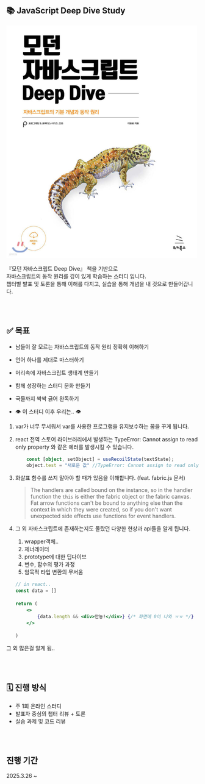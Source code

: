 
## 📚 JavaScript Deep Dive Study
<img style="width:500px; height:auto;" src="jsdeepdive.jpeg" width={300} height={300}/>

『모던 자바스크립트 Deep Dive』 책을 기반으로 <br/>
자바스크립트의 동작 원리를 깊이 있게 학습하는 스터디 입니다.<br/>
챕터별 발표 및 토론을 통해 이해를 다지고, 실습을 통해 개념을 내 것으로 만들어갑니다.

<br/>
<br/>

## ✅ 목표
- 남들이 잘 모르는 자바스크립트의 동작 원리 정확히 이해하기
- 언어 하나를 제대로 마스터하기
- 머리속에 자바스크립트 생태계 만들기
- 함께 성장하는 스터디 문화 만들기
- 국물까지 싹싹 긁어 완독하기

- 👁️ 이 스터디 이후 우리는.. 👁️

1. var가 너무 무서워서 var를 사용한 프로그램을 유지보수하는 꿈을 꾸게 됩니다.
2. react 전역 스토어 라이브러리에서 발생하는 TypeError: Cannot assign to read only property 와 같은 에러를 발생시킬 수 있습니다.
	```ts
		const [object, setObject] = useRecoilState(textState); 
		object.test = "새로운 값" //TypeError: Cannot assign to read only property
	```
3. 화살표 함수를 쓰지 말아야 할 때가 있음을 이해합니다. (feat. fabric.js 문서)
	 > The handlers are called bound on the instance, so in the handler function the `this` is either the fabric object or the fabric canvas.
   > Fat arrow functions can't be bound to anything else than the context in which they were created,
   > so if you don't want unexpected side effects use functions for event handlers.

4. 그 외 자바스크립트에 존재하는지도 몰랐던 다양한 현상과 api들을 알게 됩니다. 
	1. wrapper객체..
	2. 제너레이터
	3. prototype에 대한 딥다이브
	4. 변수, 함수의 평가 과정
	5. 암묵적 타입 변환의 무서움
	```jsx
	// in react..
	const data = []
	
	return (
		<>
			{data.length && <div>안뇽!</div>} {/* 화면에 0이 나와 ㅠㅠ */}
		</>
		
	)
	```
그 외 많은걸 알게 됨..


<br/>
<br/>

## 🗓 진행 방식
- 주 1회 온라인 스터디
- 발표자 중심의 챕터 리뷰 + 토론
- 실습 과제 및 코드 리뷰

<br/>
<br/>

## 진행 기간
2025.3.26 ~ 

<br/>
<br/>

